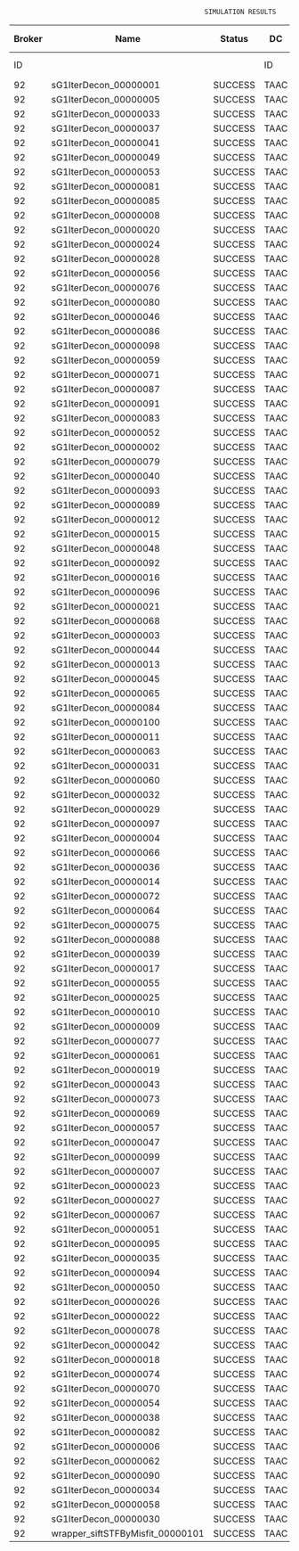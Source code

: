 

                                                     SIMULATION RESULTS

|Broker|         Name         | Status|  DC  |Host|Host PEs |VM|   VM PEs|   VM MIPS|ActivityLen|StartTime|FinishTime|ExecTime
|------|----------------------|-------|------|----|---------|--|---------|----------|-----------|---------|----------|--------
|    ID|                      |       |    ID|  ID|CPU cores|ID|CPU cores|        MI|         MI|  Seconds|   Seconds| Seconds
|    92| sG1IterDecon_00000001|SUCCESS|  TAAC|   0|       12|368|        2|    1000.0|      56150| 101925.7|  102636.3|   710.6
|    92| sG1IterDecon_00000005|SUCCESS|  TAAC|   0|       12|368|        2|    1000.0|      56150| 101925.7|  102636.3|   710.6
|    92| sG1IterDecon_00000033|SUCCESS|  TAAC|   0|       12|368|        2|    1000.0|      56150| 101925.7|  102636.3|   710.6
|    92| sG1IterDecon_00000037|SUCCESS|  TAAC|   0|       12|368|        2|    1000.0|      56150| 101925.7|  102636.3|   710.6
|    92| sG1IterDecon_00000041|SUCCESS|  TAAC|   0|       12|368|        2|    1000.0|      56150| 101925.7|  102636.3|   710.6
|    92| sG1IterDecon_00000049|SUCCESS|  TAAC|   0|       12|368|        2|    1000.0|      56150| 101925.7|  102636.3|   710.6
|    92| sG1IterDecon_00000053|SUCCESS|  TAAC|   0|       12|368|        2|    1000.0|      56150| 101925.7|  102636.3|   710.6
|    92| sG1IterDecon_00000081|SUCCESS|  TAAC|   0|       12|368|        2|    1000.0|      56150| 101925.7|  102636.3|   710.6
|    92| sG1IterDecon_00000085|SUCCESS|  TAAC|   0|       12|368|        2|    1000.0|      56150| 101925.7|  102636.3|   710.6
|    92| sG1IterDecon_00000008|SUCCESS|  TAAC|   0|       12|371|        2|    1000.0|      56150| 101925.7|  102636.3|   710.6
|    92| sG1IterDecon_00000020|SUCCESS|  TAAC|   0|       12|371|        2|    1000.0|      56150| 101925.7|  102636.3|   710.6
|    92| sG1IterDecon_00000024|SUCCESS|  TAAC|   0|       12|371|        2|    1000.0|      56150| 101925.7|  102636.3|   710.6
|    92| sG1IterDecon_00000028|SUCCESS|  TAAC|   0|       12|371|        2|    1000.0|      56150| 101925.7|  102636.3|   710.6
|    92| sG1IterDecon_00000056|SUCCESS|  TAAC|   0|       12|371|        2|    1000.0|      56150| 101925.7|  102636.3|   710.6
|    92| sG1IterDecon_00000076|SUCCESS|  TAAC|   0|       12|371|        2|    1000.0|      56150| 101925.7|  102636.3|   710.6
|    92| sG1IterDecon_00000080|SUCCESS|  TAAC|   0|       12|371|        2|    1000.0|      56150| 101925.7|  102636.3|   710.6
|    92| sG1IterDecon_00000046|SUCCESS|  TAAC|   1|       12|369|        2|    1000.0|      56150| 101925.7|  102636.3|   710.6
|    92| sG1IterDecon_00000086|SUCCESS|  TAAC|   1|       12|369|        2|    1000.0|      56150| 101925.7|  102636.3|   710.6
|    92| sG1IterDecon_00000098|SUCCESS|  TAAC|   1|       12|369|        2|    1000.0|      56150| 101925.7|  102636.3|   710.6
|    92| sG1IterDecon_00000059|SUCCESS|  TAAC|   2|       12|370|        2|    1000.0|      56150| 101925.7|  102636.3|   710.6
|    92| sG1IterDecon_00000071|SUCCESS|  TAAC|   2|       12|370|        2|    1000.0|      56150| 101925.7|  102636.3|   710.6
|    92| sG1IterDecon_00000087|SUCCESS|  TAAC|   2|       12|370|        2|    1000.0|      56150| 101925.7|  102636.3|   710.6
|    92| sG1IterDecon_00000091|SUCCESS|  TAAC|   2|       12|370|        2|    1000.0|      56150| 101925.7|  102636.3|   710.6
|    92| sG1IterDecon_00000083|SUCCESS|  TAAC|   2|       12|370|        2|    1000.0|      59381| 101925.7|  102670.4|   744.7
|    92| sG1IterDecon_00000052|SUCCESS|  TAAC|   0|       12|371|        2|    1000.0|      61375| 101925.7|  102683.4|   757.7
|    92| sG1IterDecon_00000002|SUCCESS|  TAAC|   1|       12|369|        2|    1000.0|      60450| 101925.7|  102684.3|   758.6
|    92| sG1IterDecon_00000079|SUCCESS|  TAAC|   2|       12|370|        2|    1000.0|      83667| 101925.7|  102913.4|   987.7
|    92| sG1IterDecon_00000040|SUCCESS|  TAAC|   0|       12|371|        2|    1000.0|      91200| 101925.7|  102938.6|  1012.9
|    92| sG1IterDecon_00000093|SUCCESS|  TAAC|   0|       12|368|        2|    1000.0|      96311| 101925.7|  102957.9|  1032.2
|    92| sG1IterDecon_00000089|SUCCESS|  TAAC|   0|       12|368|        2|    1000.0|     115702| 101925.7|  103103.8|  1178.1
|    92| sG1IterDecon_00000012|SUCCESS|  TAAC|   0|       12|371|        2|    1000.0|     117306| 101925.7|  103147.5|  1221.8
|    92| sG1IterDecon_00000015|SUCCESS|  TAAC|   2|       12|370|        2|    1000.0|     115126| 101925.7|  103213.2|  1287.5
|    92| sG1IterDecon_00000048|SUCCESS|  TAAC|   0|       12|371|        2|    1000.0|     131219| 101925.7|  103252.2|  1326.5
|    92| sG1IterDecon_00000092|SUCCESS|  TAAC|   0|       12|371|        2|    1000.0|     135995| 101925.7|  103285.9|  1360.2
|    92| sG1IterDecon_00000016|SUCCESS|  TAAC|   0|       12|371|        2|    1000.0|     144034| 101925.7|  103338.4|  1412.7
|    92| sG1IterDecon_00000096|SUCCESS|  TAAC|   0|       12|371|        2|    1000.0|     146964| 101925.7|  103356.2|  1430.5
|    92| sG1IterDecon_00000021|SUCCESS|  TAAC|   0|       12|368|        2|    1000.0|     156382| 101925.7|  103390.5|  1464.8
|    92| sG1IterDecon_00000068|SUCCESS|  TAAC|   0|       12|371|        2|    1000.0|     162933| 101925.7|  103444.5|  1518.8
|    92| sG1IterDecon_00000003|SUCCESS|  TAAC|   2|       12|370|        2|    1000.0|     143490| 101925.7|  103468.9|  1543.2
|    92| sG1IterDecon_00000044|SUCCESS|  TAAC|   0|       12|371|        2|    1000.0|     168756| 101925.7|  103473.6|  1547.9
|    92| sG1IterDecon_00000013|SUCCESS|  TAAC|   0|       12|368|        2|    1000.0|     173487| 101925.7|  103502.4|  1576.7
|    92| sG1IterDecon_00000045|SUCCESS|  TAAC|   0|       12|368|        2|    1000.0|     193935| 101925.7|  103625.6|  1699.9
|    92| sG1IterDecon_00000065|SUCCESS|  TAAC|   0|       12|368|        2|    1000.0|     195345| 101925.7|  103633.5|  1707.8
|    92| sG1IterDecon_00000084|SUCCESS|  TAAC|   0|       12|371|        2|    1000.0|     231134| 101925.7|  103754.7|  1829.0
|    92| sG1IterDecon_00000100|SUCCESS|  TAAC|   0|       12|371|        2|    1000.0|     237950| 101925.7|  103782.0|  1856.3
|    92| sG1IterDecon_00000011|SUCCESS|  TAAC|   2|       12|370|        2|    1000.0|     182930| 101925.7|  103806.3|  1880.6
|    92| sG1IterDecon_00000063|SUCCESS|  TAAC|   2|       12|370|        2|    1000.0|     188230| 101925.7|  103848.7|  1923.0
|    92| sG1IterDecon_00000031|SUCCESS|  TAAC|   2|       12|370|        2|    1000.0|     190673| 101925.7|  103867.2|  1941.5
|    92| sG1IterDecon_00000060|SUCCESS|  TAAC|   0|       12|371|        2|    1000.0|     265578| 101925.7|  103879.0|  1953.3
|    92| sG1IterDecon_00000032|SUCCESS|  TAAC|   0|       12|371|        2|    1000.0|     270491| 101925.7|  103893.8|  1968.1
|    92| sG1IterDecon_00000029|SUCCESS|  TAAC|   0|       12|368|        2|    1000.0|     252025| 101925.7|  103916.9|  1991.2
|    92| sG1IterDecon_00000097|SUCCESS|  TAAC|   0|       12|368|        2|    1000.0|     274532| 101925.7|  104018.3|  2092.6
|    92| sG1IterDecon_00000004|SUCCESS|  TAAC|   0|       12|371|        2|    1000.0|     334964| 101925.7|  104055.0|  2129.3
|    92| sG1IterDecon_00000066|SUCCESS|  TAAC|   1|       12|369|        2|    1000.0|     190704| 101925.7|  104056.5|  2130.8
|    92| sG1IterDecon_00000036|SUCCESS|  TAAC|   0|       12|371|        2|    1000.0|     337139| 101925.7|  104059.4|  2133.7
|    92| sG1IterDecon_00000014|SUCCESS|  TAAC|   1|       12|369|        2|    1000.0|     197394| 101925.7|  104123.4|  2197.7
|    92| sG1IterDecon_00000072|SUCCESS|  TAAC|   0|       12|371|        2|    1000.0|     387256| 101925.7|  104134.6|  2208.9
|    92| sG1IterDecon_00000064|SUCCESS|  TAAC|   0|       12|371|        2|    1000.0|     394582| 101925.7|  104142.0|  2216.3
|    92| sG1IterDecon_00000075|SUCCESS|  TAAC|   2|       12|370|        2|    1000.0|     234888| 101925.7|  104178.9|  2253.2
|    92| sG1IterDecon_00000088|SUCCESS|  TAAC|   0|       12|371|        2|    1000.0|     467079| 101925.7|  104214.4|  2288.7
|    92| sG1IterDecon_00000039|SUCCESS|  TAAC|   2|       12|370|        2|    1000.0|     244204| 101925.7|  104239.8|  2314.1
|    92| sG1IterDecon_00000017|SUCCESS|  TAAC|   0|       12|368|        2|    1000.0|     341331| 101925.7|  104285.7|  2360.0
|    92| sG1IterDecon_00000055|SUCCESS|  TAAC|   2|       12|370|        2|    1000.0|     255737| 101925.7|  104309.3|  2383.6
|    92| sG1IterDecon_00000025|SUCCESS|  TAAC|   0|       12|368|        2|    1000.0|     358800| 101925.7|  104347.0|  2421.3
|    92| sG1IterDecon_00000010|SUCCESS|  TAAC|   1|       12|369|        2|    1000.0|     225339| 101925.7|  104390.0|  2464.3
|    92| sG1IterDecon_00000009|SUCCESS|  TAAC|   0|       12|368|        2|    1000.0|     391043| 101925.7|  104443.9|  2518.2
|    92| sG1IterDecon_00000077|SUCCESS|  TAAC|   0|       12|368|        2|    1000.0|     424669| 101925.7|  104528.0|  2602.3
|    92| sG1IterDecon_00000061|SUCCESS|  TAAC|   0|       12|368|        2|    1000.0|     449668| 101925.7|  104578.0|  2652.3
|    92| sG1IterDecon_00000019|SUCCESS|  TAAC|   2|       12|370|        2|    1000.0|     310565| 101925.7|  104612.4|  2686.7
|    92| sG1IterDecon_00000043|SUCCESS|  TAAC|   2|       12|370|        2|    1000.0|     315524| 101925.7|  104637.2|  2711.5
|    92| sG1IterDecon_00000073|SUCCESS|  TAAC|   0|       12|368|        2|    1000.0|     514833| 101925.7|  104675.9|  2750.2
|    92| sG1IterDecon_00000069|SUCCESS|  TAAC|   0|       12|368|        2|    1000.0|     517533| 101925.7|  104678.6|  2752.9
|    92| sG1IterDecon_00000057|SUCCESS|  TAAC|   0|       12|368|        2|    1000.0|     548071| 101925.7|  104709.1|  2783.4
|    92| sG1IterDecon_00000047|SUCCESS|  TAAC|   2|       12|370|        2|    1000.0|     378587| 101925.7|  104921.4|  2995.7
|    92| sG1IterDecon_00000099|SUCCESS|  TAAC|   2|       12|370|        2|    1000.0|     388369| 101925.7|  104960.6|  3034.9
|    92| sG1IterDecon_00000007|SUCCESS|  TAAC|   2|       12|370|        2|    1000.0|     417184| 101925.7|  105061.7|  3136.0
|    92| sG1IterDecon_00000023|SUCCESS|  TAAC|   2|       12|370|        2|    1000.0|     440432| 101925.7|  105131.5|  3205.8
|    92| sG1IterDecon_00000027|SUCCESS|  TAAC|   2|       12|370|        2|    1000.0|     452997| 101925.7|  105163.0|  3237.3
|    92| sG1IterDecon_00000067|SUCCESS|  TAAC|   2|       12|370|        2|    1000.0|     473732| 101925.7|  105204.4|  3278.7
|    92| sG1IterDecon_00000051|SUCCESS|  TAAC|   2|       12|370|        2|    1000.0|     478427| 101925.7|  105211.5|  3285.8
|    92| sG1IterDecon_00000095|SUCCESS|  TAAC|   2|       12|370|        2|    1000.0|     485151| 101925.7|  105218.3|  3292.6
|    92| sG1IterDecon_00000035|SUCCESS|  TAAC|   2|       12|370|        2|    1000.0|     493480| 101925.7|  105226.6|  3300.9
|    92| sG1IterDecon_00000094|SUCCESS|  TAAC|   1|       12|369|        2|    1000.0|     318396| 101925.7|  105228.8|  3303.1
|    92| sG1IterDecon_00000050|SUCCESS|  TAAC|   1|       12|369|        2|    1000.0|     318735| 101925.7|  105231.7|  3306.0
|    92| sG1IterDecon_00000026|SUCCESS|  TAAC|   1|       12|369|        2|    1000.0|     322630| 101925.7|  105262.9|  3337.2
|    92| sG1IterDecon_00000022|SUCCESS|  TAAC|   1|       12|369|        2|    1000.0|     357190| 101925.7|  105522.8|  3597.1
|    92| sG1IterDecon_00000078|SUCCESS|  TAAC|   1|       12|369|        2|    1000.0|     360476| 101925.7|  105546.0|  3620.3
|    92| sG1IterDecon_00000042|SUCCESS|  TAAC|   1|       12|369|        2|    1000.0|     368699| 101925.7|  105599.8|  3674.1
|    92| sG1IterDecon_00000018|SUCCESS|  TAAC|   1|       12|369|        2|    1000.0|     414263| 101925.7|  105874.3|  3948.6
|    92| sG1IterDecon_00000074|SUCCESS|  TAAC|   1|       12|369|        2|    1000.0|     424552| 101925.7|  105931.2|  4005.5
|    92| sG1IterDecon_00000070|SUCCESS|  TAAC|   1|       12|369|        2|    1000.0|     448310| 101925.7|  106050.0|  4124.3
|    92| sG1IterDecon_00000054|SUCCESS|  TAAC|   1|       12|369|        2|    1000.0|     450508| 101925.7|  106060.0|  4134.3
|    92| sG1IterDecon_00000038|SUCCESS|  TAAC|   1|       12|369|        2|    1000.0|     477933| 101925.7|  106169.6|  4243.9
|    92| sG1IterDecon_00000082|SUCCESS|  TAAC|   1|       12|369|        2|    1000.0|     479541| 101925.7|  106175.3|  4249.6
|    92| sG1IterDecon_00000006|SUCCESS|  TAAC|   1|       12|369|        2|    1000.0|     495411| 101925.7|  106223.0|  4297.3
|    92| sG1IterDecon_00000062|SUCCESS|  TAAC|   1|       12|369|        2|    1000.0|     512294| 101925.7|  106265.3|  4339.6
|    92| sG1IterDecon_00000090|SUCCESS|  TAAC|   1|       12|369|        2|    1000.0|     525791| 101925.7|  106292.3|  4366.6
|    92| sG1IterDecon_00000034|SUCCESS|  TAAC|   1|       12|369|        2|    1000.0|     550026| 101925.7|  106328.7|  4403.0
|    92| sG1IterDecon_00000058|SUCCESS|  TAAC|   1|       12|369|        2|    1000.0|     559233| 101925.7|  106337.9|  4412.2
|    92| sG1IterDecon_00000030|SUCCESS|  TAAC|   1|       12|369|        2|    1000.0|     560188| 101925.7|  106338.9|  4413.2
|    92|wrapper_siftSTFByMisfit_00000101|SUCCESS|  TAAC|   0|       12|368|        2|    1000.0|      13510| 106338.9|  106352.5|    13.6

